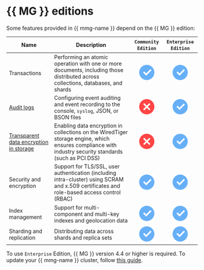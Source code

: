 # {{ MG }} editions

Some features provided in {{ mmg-name }} depend on the {{ MG }} edition:

| Name | Description | `Community Edition` | `Enterprise Edition` |
|---------------------------------------------------------------------------------------------------------------|------------------------------------------------------------------------------------------------------------------------------------------------------------------------|:------------------------------------:|:------------------------------------:|
| Transactions | Performing an atomic operation with one or more documents, including those distributed across collections, databases, and shards | ![yes](../../_assets/common/yes.svg) | ![yes](../../_assets/common/yes.svg) |
| [Audit logs](https://docs.mongodb.com/manual/core/auditing/) | Configuring event auditing and event recording to the console, `syslog`, JSON, or BSON files | ![no](../../_assets/common/no.svg) | ![yes](../../_assets/common/yes.svg) |
| [Transparent data encryption in storage](https://docs.mongodb.com/manual/core/security-encryption-at-rest/) | Enabling data encryption in collections on the WiredTiger storage engine, which ensures compliance with industry security standards (such as PCI DSS) | ![no](../../_assets/common/no.svg) | ![yes](../../_assets/common/yes.svg) |
| Security and encryption | Support for TLS/SSL, user authentication (including intra-cluster) using SCRAM and x.509 certificates and role-based access control (RBAC) | ![yes](../../_assets/common/yes.svg) | ![yes](../../_assets/common/yes.svg) |
| Index management | Support for multi-component and multi-key indexes and geolocation data | ![yes](../../_assets/common/yes.svg) | ![yes](../../_assets/common/yes.svg) |
| Sharding and replication | Distributing data across shards and replica sets | ![yes](../../_assets/common/yes.svg) | ![yes](../../_assets/common/yes.svg) |

To use `Enterprise` Edition, {{ MG }} version 4.4 or higher is required. To update your {{ mmg-name }} cluster, follow [this guide](../operations/cluster-version-update.md).
